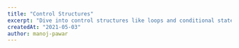 ```yaml
---
title: "Control Structures"
excerpt: "Dive into control structures like loops and conditional statements. Learn how to manipulate program flow to achieve desired outcomes."
createdAt: "2021-05-03"
author: manoj-pawar
---
```

